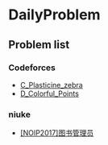 # DailyProblem

## Problem list

### Codeforces

- [C_Plasticine_zebra](https://codeforces.com/problemset/problem/1025/C)
- [D_Colorful_Points](https://codeforces.com/problemset/problem/909/D)

### niuke

- [[NOIP2017]图书管理员](https://ac.nowcoder.com/acm/problem/16422)
